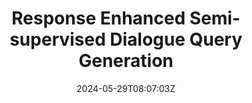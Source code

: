 ---
title: "Response Enhanced Semi-supervised Dialogue Query Generation"
authors:
- Jianheng Huang
- Ante Wang
- Linfeng Gao
- Linfeng Song
- Jinsong Su
author_notes:
- "共同一作"
- "共同一作"
- 
- 
- "通讯作者"
date: "2024-05-29T08:07:03Z"
publishDate: "2025-05-29T08:07:03Z"
publication_types: [direction4]
publication: "**In Proc. of AAAI 2024.** (CCF-A类)"
---